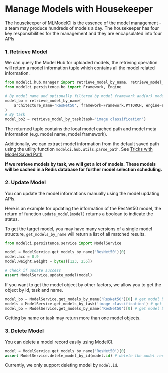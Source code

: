 # Manage Models with Housekeeper

The housekeeper of MLModelCI is the essence of the model management - a team may produce hundreds of models a day. The housekeeper has four key responsibilities for the management and
they are encapsulated into four APIs

### 1. Retrieve Model

We can query the Model Hub for uploaded models, the retriving operation will return a model information tuple which contains all the model related information.

```python
from modelci.hub.manager import retrieve_model_by_name, retrieve_model_by_task
from modelci.persistence.bo import Framework, Engine

# By model name and optionally filtered by model framework and(or) model engine
model_bo = retrieve_model_by_name(
    architecture_name='ResNet50', framework=Framework.PYTORCH, engine=Engine.TORCHSCRIPT
)
# By task
model_bo2 = retrieve_model_by_task(task='image classification')
```

The returned tuple contains the local model cached path and model meta information (e.g. model name, model framework).

Additionally, we can extract model information from the default saved path using the utility function
`modelci.hub.utils.parse_path`. See [Tricks with Model Saved Path](./register.md#tricks-with-model-saved-path)

**If we retrieve models by task, we will get a lot of models. These models will be cached in a Redis database for
further model selection scheduling.**

### 2. Update Model

You can update the model informations manually using the model updating APIs.

Here is an example for updating the information of the ResNet50 model, the return of function `update_model(model)` returns a boolean to indicate the status.

To get the target model, you may have many versions of a single model structure, `get_models_by_name` will return a list of all matched results.

```python
from modelci.persistence.service import ModelService

model = ModelService.get_models_by_name('ResNet50')[0]
model.acc = 0.9
model.weight.weight = bytes([123, 255])

# check if update success
assert ModelService.update_model(model)
```

If you want to get the model object by other factors, we allow you to get the object by id, task and name.

```python
model_bo = ModelService.get_models_by_name('ResNet50')[0] # get model by name
models = ModelService.get_models_by_task('image classification') # get model by task
model_bo = ModelService.get_models_by_name('ResNet50')[0] # get model by id
```

Getting by name or task may return more than one model objects.

### 3. Delete Model

You can delete a model record easily using ModelCI.

```python
model = ModelService.get_models_by_name('ResNet50')[0]
assert ModelService.delete_model_by_id(model.id) # delete the model record
```

Currently, we only support deleting model by `model.id`.
